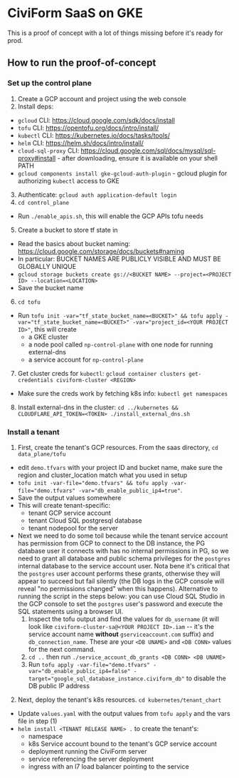 # CiviForm SaaS on GKE

This is a proof of concept with a lot of things missing before it's ready for prod.

## How to run the proof-of-concept

### Set up the control plane

1. Create a GCP account and project using the web console
2. Install deps:
  - `gcloud` CLI: https://cloud.google.com/sdk/docs/install
  - `tofu` CLI: https://opentofu.org/docs/intro/install/
  - `kubectl` CLI: https://kubernetes.io/docs/tasks/tools/
  - `helm` CLI: https://helm.sh/docs/intro/install/
  - `cloud-sql-proxy` CLI: https://cloud.google.com/sql/docs/mysql/sql-proxy#install - after downloading, ensure it is available on your shell PATH
  - `gcloud components install gke-gcloud-auth-plugin` - gcloud plugin for authorizing `kubectl` access to GKE
3. Authenticate: `gcloud auth application-default login`
4. `cd control_plane`
  - Run `./enable_apis.sh`, this will enable the GCP APIs tofu needs
5. Create a bucket to store tf state in
  - Read the basics about bucket naming: https://cloud.google.com/storage/docs/buckets#naming
  - In particular: BUCKET NAMES ARE PUBLICLY VISIBLE AND MUST BE GLOBALLY UNIQUE
  - `gcloud storage buckets create gs://<BUCKET NAME> --project=<PROJECT ID> --location=<LOCATION>`
  - Save the bucket name
6. `cd tofu`
  - Run `tofu init -var="tf_state_bucket_name=<BUCKET>" && tofu apply -var="tf_state_bucket_name=<BUCKET>" -var="project_id=<YOUR PROJECT ID>"`, this will create
    - a GKE cluster
    - a node pool called `np-control-plane` with one node for running external-dns
    - a service account for `np-control-plane`
7. Get cluster creds for `kubectl`: `gcloud container clusters get-credentials civiform-cluster <REGION>`
  - Make sure the creds work by fetching k8s info: `kubectl get namespaces`
8. Install external-dns in the cluster: `cd ../kubernetes && CLOUDFLARE_API_TOKEN=<TOKEN> ./install_external_dns.sh`

### Install a tenant

1. First, create the tenant's GCP resources. From the saas directory, `cd data_plane/tofu`
  - edit `demo.tfvars` with your project ID and bucket name, make sure the region and cluster_location match what you used in setup 
  - `tofu init -var-file="demo.tfvars" && tofu apply -var-file="demo.tfvars" -var="db_enable_public_ip4=true"`.
  - Save the output values somewhere
  - This will create tenant-specific:
    - tenant GCP service account
    - tenant Cloud SQL postgresql database
    - tenant nodepool for the server
  - Next we need to do some toil because while the tenant service account has permission from GCP to connect to the DB instance, the PG database user it connects with has no internal permissions in PG, so we need to grant all database and public schema privileges for the `postgres` internal database to the service account user. Nota bene it's critical that the `postgres` user account performs these grants, otherwise they will appear to succeed but fail silently (the DB logs in the GCP console will reveal "no permissions changed" when this happens). Alternative to running the script in the steps below: you can use Cloud SQL Studio in the GCP console to set the `postgres` user's password and execute the SQL statements using a browser UI.
    1. Inspect the tofu output and find the values for `db_username` (it will look like `civiform-cluster-sa@<YOUR PROJECT ID>.iam` -- it's the service account name **without** `gserviceaccount.com` suffix) and `db_connection_name`. These are your `<DB UNAME>` and `<DB CONN>` values for the next command.
    2. `cd ..` then run `./service_account_db_grants <DB CONN> <DB UNAME>`
    3. Run `tofu apply -var-file="demo.tfvars" -var="db_enable_public_ip4=false" -target="google_sql_database_instance.civiform_db"` to disable the DB public IP address
2. Next, deploy the tenant's k8s resources. `cd kubernetes/tenant_chart`
  - Update `values.yaml` with the output values from `tofu apply` and the vars file in step (1)
  - `helm install <TENANT RELEASE NAME> .` to create the tenant's:
    - namespace
    - k8s Service account bound to the tenant's GCP service account
    - deployment running the CiviForm server
    - service referencing the server deployment
    - ingress with an l7 load balancer pointing to the service
